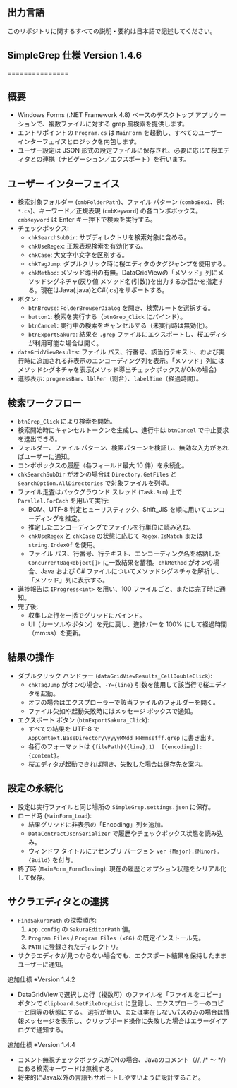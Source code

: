 ## 出力言語
このリポジトリに関するすべての説明・要約は日本語で記述してください。

## SimpleGrep 仕様  Version 1.4.6
===============

概要
----
- Windows Forms (.NET Framework 4.8) ベースのデスクトップ アプリケーションで、複数ファイルに対する grep 風検索を提供します。
- エントリポイントの `Program.cs` は `MainForm` を起動し、すべてのユーザー インターフェイスとロジックを内包します。
- ユーザー設定は JSON 形式の設定ファイルに保存され、必要に応じて桜エディタとの連携（ナビゲーション／エクスポート）を行います。

ユーザー インターフェイス
----------------
- 検索対象フォルダー (`cmbFolderPath`)、ファイル パターン (`comboBox1`、例: `*.cs`)、キーワード／正規表現 (`cmbKeyword`) の各コンボボックス。`cmbKeyword` は Enter キー押下で検索を実行する。
- チェックボックス:
  - `chkSearchSubDir`: サブディレクトリを検索対象に含める。
  - `chkUseRegex`: 正規表現検索を有効化する。
  - `chkCase`: 大文字小文字を区別する。
  - `chkTagJump`: ダブルクリック時に桜エディタのタグジャンプを使用する。
  - `chkMethod`: メソッド導出の有無。DataGridViewの「メソッド」列にメソッドシグネチャ(戻り値 メソッド名(引数))を出力するか否かを指定する。現在はJava(.java)とC#(.cs)をサポートする。
- ボタン:
  - `btnBrowse`: `FolderBrowserDialog` を開き、検索ルートを選択する。
  - `button1`: 検索を実行する（`btnGrep_Click` にバインド）。
  - `btnCancel`: 実行中の検索をキャンセルする（未実行時は無効化）。
  - `btnExportSakura`: 結果を `.grep` ファイルにエクスポートし、桜エディタが利用可能な場合は開く。
- `dataGridViewResults`: ファイル パス、行番号、該当行テキスト、および実行時に追加される非表示のエンコーディング列を表示。「メソッド」列にはメソッドシグネチャを表示(メソッド導出チェックボックスがONの場合)
- 進捗表示: `progressBar`、`lblPer`（割合）、`labelTime`（経過時間）。

検索ワークフロー
----------------
- `btnGrep_Click` により検索を開始。
- 検索開始時にキャンセルトークンを生成し、進行中は `btnCancel` で中止要求を送出できる。
- フォルダー、ファイル パターン、検索パターンを検証し、無効な入力があればユーザーに通知。
- コンボボックスの履歴（各フィールド最大 10 件）を永続化。
- `chkSearchSubDir` がオンの場合は `Directory.GetFiles` と `SearchOption.AllDirectories` で対象ファイルを列挙。
- ファイル走査はバックグラウンド スレッド (`Task.Run`) 上で `Parallel.ForEach` を用いて実行:
  - BOM、UTF-8 判定ヒューリスティック、Shift_JIS を順に用いてエンコーディングを推定。
  - 推定したエンコーディングでファイルを行単位に読み込む。
  - `chkUseRegex` と `chkCase` の状態に応じて `Regex.IsMatch` または `string.IndexOf` を使用。
  - ファイル パス、行番号、行テキスト、エンコーディング名を格納した `ConcurrentBag<object[]>` に一致結果を蓄積。`chkMethod` がオンの場合、Java および C# ファイルについてメソッドシグネチャを解析し、「メソッド」列に表示する。
- 進捗報告は `IProgress<int>` を用い、100 ファイルごと、または完了時に通知。
- 完了後:
  - 収集した行を一括でグリッドにバインド。
  - UI（カーソルやボタン）を元に戻し、進捗バーを 100% にして経過時間（mm:ss）を更新。

結果の操作
----------
- ダブルクリック ハンドラー (`dataGridViewResults_CellDoubleClick`):
  - `chkTagJump` がオンの場合、`-Y={line}` 引数を使用して該当行で桜エディタを起動。
  - オフの場合はエクスプローラーで該当ファイルのフォルダーを開く。
  - ファイル欠如や起動失敗時にはメッセージ ボックスで通知。
- エクスポート ボタン (`btnExportSakura_Click`):
  - すべての結果を UTF-8 で `AppContext.BaseDirectory\yyyyMMdd_HHmmssfff.grep` に書き出す。
  - 各行のフォーマットは `{filePath}({line},1)  [{encoding}]: {content}`。
  - 桜エディタが起動できれば開き、失敗した場合は保存先を案内。

設定の永続化
------------
- 設定は実行ファイルと同じ場所の `SimpleGrep.settings.json` に保存。
- ロード時 (`MainForm_Load`):
  - 結果グリッドに非表示の「Encoding」列を追加。
  - `DataContractJsonSerializer` で履歴やチェックボックス状態を読み込み。
  - ウィンドウ タイトルにアセンブリ バージョン `ver {Major}.{Minor}.{Build}` を付与。
- 終了時 (`MainForm_FormClosing`): 現在の履歴とオプション状態をシリアル化して保存。

サクラエディタとの連携
-------------------
- `FindSakuraPath` の探索順序:
  1. `App.config` の `SakuraEditorPath` 値。
  2. `Program Files` / `Program Files (x86)` の既定インストール先。
  3. `PATH` に登録されたディレクトリ。
- サクラエディタが見つからない場合でも、エクスポート結果を保持したままユーザーに通知。



追加仕様  ※Version 1.4.2

- DataGridViewで選択した行（複数可）のファイルを「ファイルをコピー」ボタンで `Clipboard.SetFileDropList` に登録し、エクスプローラーのコピーと同等の状態にする。
  選択が無い、または実在しないパスのみの場合は情報メッセージを表示し、クリップボード操作に失敗した場合はエラーダイアログで通知する。

追加仕様  ※Version 1.4.4

- コメント無視チェックボックスがONの場合、Javaのコメント（//, /* 〜 */）にある検索キーワードは無視する。
- 将来的にJava以外の言語もサポートしやすいように設計すること。


